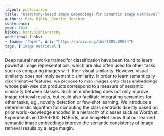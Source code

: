 ```yaml
---
layout: publication
title: "Hierarchy-based Image Embeddings for Semantic Image Retrieval"
authors: Barz Björn, Denzler Joachim
conference: 
year: 2018
bibkey: barz2018hierarchy
additional_links:
- {name: "Paper", url: "https://arxiv.org/abs/1809.09924"}
tags: ['Image Retrieval']
---
```

Deep neural networks trained for classification have been found to learn powerful image representations, which are also often used for other tasks such as comparing images w.r.t. their visual similarity. However, visual similarity does not imply semantic similarity. In order to learn semantically discriminative features, we propose to map images onto class embeddings whose pair-wise dot products correspond to a measure of semantic similarity between classes. Such an embedding does not only improve image retrieval results, but could also facilitate integrating semantics for other tasks, e.g., novelty detection or few-shot learning. We introduce a deterministic algorithm for computing the class centroids directly based on prior world-knowledge encoded in a hierarchy of classes such as WordNet. Experiments on CIFAR-100, NABirds, and ImageNet show that our learned semantic image embeddings improve the semantic consistency of image retrieval results by a large margin.